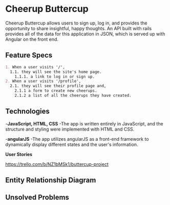 # Cheerup Buttercup
Cheerup Buttercup allows users to sign up, log in, and provides the opportunity to share insightful, happy thoughts. An API built with rails provides all of the data for this application in JSON, which is served up with Angular on the front end.

## Feature Specs
```markdown
1. When a user visits '/',
  1.1. they will see the site's home page.
    1.1.1. a link to log in or sign up.
2. When a user visits '/profile',
  2.1. they will see their profile page and,
    2.1.1 a form to create new cheerups.
    2.1.2 a list of all the cheerups they have created.
```
## Technologies

-**JavaScript, HTML, CSS**
-The app is written entirely in JavaScript, and the structure and styling were implemented with HTML and CSS.

-**angularJS**
-The app utilizes angularJS as a front-end framework to dynamically display different states and the user's information.

**User Stories**

https://trello.com/b/NZ1bMSk1/buttercup-project

## Entity Relationship Diagram

## Unsolved Problems

